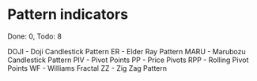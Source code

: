 # Pattern indicators
Done: 0, Todo: 8

DOJI - Doji Candlestick Pattern
ER - Elder Ray Pattern
MARU - Marubozu Candlestick Pattern
PIV - Pivot Points
PP - Price Pivots
RPP - Rolling Pivot Points
WF - Williams Fractal
ZZ - Zig Zag Pattern
